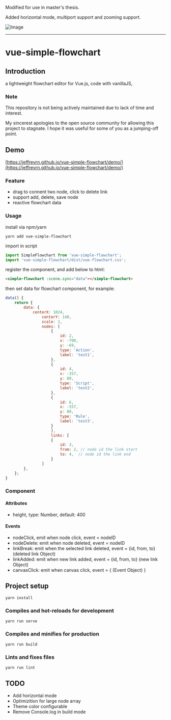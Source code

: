 Modified for use in master's thesis.

Added horizontal mode, multiport support and zooming support.

![Image](http://jant.cz/simulationBehaviorNew.png)

------------------------

# vue-simple-flowchart

## Introduction

a lightweight flowchart editor for Vue.js, code with vanillaJS, 
### Note
This repository is not being actively maintained due to lack of time and interest. 

My sincerest apologies to the open source community for allowing this project to stagnate. I hope it was useful for some of you as a jumping-off point.

## Demo

[https://jeffreyrn.github.io/vue-simple-flowchart/demo/](https://jeffreyrn.github.io/vue-simple-flowchart/demo/)

### Feature

- drag to connent two node, click to delete link
- support add, delete, save node
- reactive flowchart data
  
### Usage

install via npm/yarn

```
yarn add vue-simple-flowchart
```

import in script

```js
import SimpleFlowchart from 'vue-simple-flowchart';
import 'vue-simple-flowchart/dist/vue-flowchart.css';
```
register the component, and add below to html:
```html
<simple-flowchart :scene.sync="data"></simple-flowchart>
```
then set data for flowchart component, for example:
```js
data() {
    return {
        data: {
            centerX: 1024,
                centerY: 140,
                scale: 1,
                nodes: [
                    {
                        id: 2,
                        x: -700,
                        y: -69,
                        type: 'Action',
                        label: 'test1',
                    },
                    {
                        id: 4,
                        x: -357,
                        y: 80,
                        type: 'Script',
                        label: 'test2',
                    },
                    {
                        id: 6,
                        x: -557,
                        y: 80,
                        type: 'Rule',
                        label: 'test3',
                    }
                    ],
                    links: [
                    {
                        id: 3,
                        from: 2, // node id the link start
                        to: 4,  // node id the link end
                    }
                ]
        },
    };
}
```

### Component

#### Attributes

- height, type: Number, default: 400

#### Events

- nodeClick, emit when node click, event = nodeID
- nodeDelete: emit when node deleted, event = nodeID
- linkBreak: emit when the selected link deleted, event = {id, from, to} (deleted link Object)
- linkAdded: emit when new link added, event = {id, from, to} (new link Object)
- canvasClick: emit when canvas click, event = { (Event Object) }

## Project setup

```
yarn install
```

### Compiles and hot-reloads for development
```
yarn run serve
```

### Compiles and minifies for production
```
yarn run build
```

### Lints and fixes files
```
yarn run lint
```

## TODO

- Add horizontal mode
- Optimizition for large node array
- Theme color configurable
- Remove Console.log in build mode
